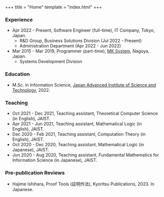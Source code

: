 +++
title = "Home"
template = "index.html"
+++

### Experience

- Apr 2022 - Present, Software Engineer (full-time), IT Company, Tokyo, Japan.
  - R&D Group, Business Solutions Division (Jul 2022 - Present)
  - Administration Department (Apr 2022 - Jun 2022)
- Mar 2015 - Mar 2019, Programmer (part-time), [MK System](https://www.mksc.jp/), Nagoya, Japan.
  - Systems Development Division

### Education

- M.Sc. in Information Science, [Japan Advanced Institute of Science and Technology](https://www.jaist.ac.jp/english/), 2022.

### Teaching

- Oct 2021 - Dec 2021, Teaching assistant, Theoretical Computer Science (in English), JAIST.
- Apr 2021 - Jun 2021, Teaching assistant, Mathematical Logic (in English), JAIST.
- Dec 2020 - Feb 2021, Teaching assistant, Computation Theory (in English), JAIST.
- Oct 2020 - Dec 2020, Teaching assistant, Mathematical Logic (in Japanese), JAIST.
- Jun 2020 - Aug 2020, Teaching assistant, Fundamental Mathematics for Information Science (in Japanese), JAIST.

### Pre-publication Reviews

- Hajime Ishihara, Proof Tools (証明作法), Kyoritsu Publications, 2023. In Japanese.

